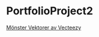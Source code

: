 # PortfolioProject2

<a href="https://sv.vecteezy.com/gratis-vektor/m%C3%B6nster">Mönster Vektorer av Vecteezy</a>